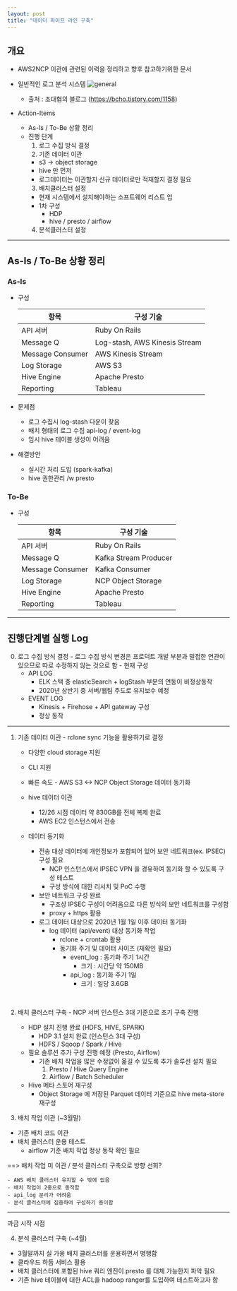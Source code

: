 ```yaml
---
layout: post
title: "데이터 파이프 라인 구축"
---
```

## 개요
 - AWS2NCP 이관에 관련된 이력을 정리하고 향후 참고하기위한 문서
 - 일반적인 로그 분석 시스템
  ![general](https://t1.daumcdn.net/cfile/tistory/2510314D5886F3942F)
    - 출처 : 조대협의 블로그 (https://bcho.tistory.com/1158)

  - Action-Items
    - As-Is / To-Be 상황 정리
    - 진행 단계
      1. 로그 수집 방식 결정
      2. 기존 데이터 이관
        - s3 -> object storage
        - hive 만 먼저
        - 로그데이터는 이관할지 신규 데이터로만 적재할지 결정 필요
      3. 배치클러스터 설정
        - 현재 시스템에서 설치해야하는 소프트웨어 리스트 업
        - 1차 구성
          - HDP
          - hive / presto / airflow
      4. 분석클러스터 설정

----

## As-Is / To-Be 상황 정리
  ### As-Is
  - 구성

    항목 | 구성 기술
    --|--
    API 서버 | Ruby On Rails
    Message Q | Log-stash, AWS Kinesis Stream
    Message Consumer | AWS Kinesis Stream
    Log Storage | AWS S3
    Hive Engine | Apache Presto
    Reporting | Tableau

  - 문제점
    - 로그 수집시 log-stash 다운이 잦음
    - 배치 형태의 로그 수집 api-log / event-log
    - 임시 hive 테이블 생성이 어려움
  - 해결방안
    - 실시간 처리 도입 (spark-kafka)
    - hive 권한관리 /w presto

  ### To-Be
  - 구성

    항목 | 구성 기술
    --|--
    API 서버 | Ruby On Rails
    Message Q | Kafka Stream Producer
    Message Consumer | Kafka Consumer
    Log Storage | NCP Object Storage
    Hive Engine | Apache Presto
    Reporting | Tableau

----

## 진행단계별 실행 Log
  0. 로그 수집 방식 결정
    - 로그 수집 방식 변경은 프로덕트 개발 부분과 밀접한 연관이 있으므로 따로 수정하지 않는 것으로 함
    - 현재 구성
      - API LOG
        - ELK 스택 중 elasticSearch + logStash 부분의 연동이 비정상동작
        - 2020년 상반기 중 서버/웹팀 주도로 유지보수 예정
      - EVENT LOG
        - Kinesis + Firehose + API gateway 구성
        - 정상 동작

----

  1. 기존 데이터 이관
    - rclone sync 기능을 활용하기로 결정
      - 다양한 cloud storage 지원
      - CLI 지원
      - 빠른 속도
    - AWS S3 <-> NCP Object Storage 데이터 동기화
      - hive 데이터 이관
        - 12/26 시점 데이터 약 830GB를 전체 복제 완료
        - AWS EC2 인스턴스에서 전송
      - 데이터 동기화
        - 전송 대상 데이터에 개인정보가 포함되어 있어 보안 네트워크(ex. IPSEC) 구성 필요
          - NCP 인스턴스에서 IPSEC VPN 을 경유하여 동기화 할 수 있도록 구성 테스트
          - 구성 방식에 대한 리서치 및 PoC 수행
        - 보안 네트워크 구성 완료
          - 구조상 IPSEC 구성이 어려움으로 다른 방식의 보안 네트워크를 구성함
          - proxy + https 활용
        - 로그 데이터 대상으로 2020년 1월 1일 이후 데이터 동기화            
          - log 데이터 (api/event) 대상 동기화 작업
            - rclone + crontab 활용    
            - 동기화 주기 및 데이터 사이즈 (재확인 필요)
              - event_log : 동기화 주기 1시간
                - 크기 : 시간당 약 150MB
              - api_log : 동기화 주기 1일
                - 크기 : 일당 3.6GB

        ​
  2. 배치 클러스터 구축
    - NCP 서버 인스턴스 3대 기준으로 초기 구축 진행
      - HDP 설치 진행 완료 (HDFS, HIVE, SPARK)
        - HDP 3.1 설치 완료 (인스턴스 3대 구성)
        - HDFS / Sqoop / Spark / Hive
      - 필요 솔루션 추가 구성 진행 예정 (Presto, Airflow)
        - 기존 배치 작업을 많은 수정없이 옮길 수 있도록 추가 솔루션 설치 필요
          1. Presto / Hive Query Engine
          2. Airflow / Batch Scheduler
      - Hive 메타 스토어 재구성
        - Object Storage 에 저장된 Parquet 데이터 기준으로 hive meta-store 재구성

  3. 배치 작업 이관 (~3월말)
  - 기존 배치 코드 이관
  - 배치 클러스터 운용 테스트
      - airflow 기준 배치 작업 정상 동작 확인 필요

  ==> 배치 작업 미 이관 / 분석 클러스터 구축으로 방향 선회?

    
    - AWS 배치 클러스터 유지할 수 밖에 없음
    - 배치 작업이 2중으로 동작함
    - api_log 분리가 어려움
    - 분석 클러스터에 집중하여 구성하기 용이함
    

  -----

  과금 시작 시점
  
  4. 분석 클러스터 구축 (~4월)
  - 3월말까지 실 가용 배치 클러스터를 운용하면서 병행함
  - 클라우드 하둡 서비스 활용
  - 배치 클러스터에 포함된 hive 쿼리 엔진이 presto 를 대체 가능한지 파악 필요
  - 기존 hive 테이블에 대한 ACL을 hadoop ranger를 도입하여 테스트하고자 함